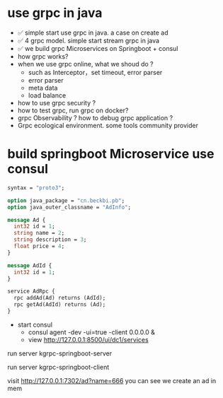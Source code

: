# use grpc in java

- ✅ simple start use grpc in java. a case on create ad
- ✅ 4 grpc model. simple start stream grpc in java
- ✅  we build grpc Microservices on Springboot + consul
- how grpc works?
- when we use grpc online, what we shoud do ?
  - such as Interceptor，set timeout, error parser 
  - error parser
  - meta data
  - load balance
- how to use grpc security ? 
- how to test grpc, run grpc on docker?
- grpc Observability ? how to debug grpc application ?
- Grpc ecological environment. some tools community provider

# build springboot Microservice use consul


```proto
syntax = "proto3";

option java_package = "cn.beckbi.pb";
option java_outer_classname = "AdInfo";

message Ad {
  int32 id = 1;
  string name = 2;
  string description = 3;
  float price = 4;
}

message AdId {
  int32 id = 1;
}

service AdRpc {
  rpc addAd(Ad) returns (AdId);
  rpc getAd(AdId) returns (Ad);
}
```

- start consul 
  - consul agent -dev -ui=true -client 0.0.0.0 &
  - view http://127.0.0.1:8500/ui/dc1/services

run server kgrpc-springboot-server

run server kgrpc-springboot-client

visit http://127.0.0.1:7302/ad?name=666   you can see we create an ad in mem






